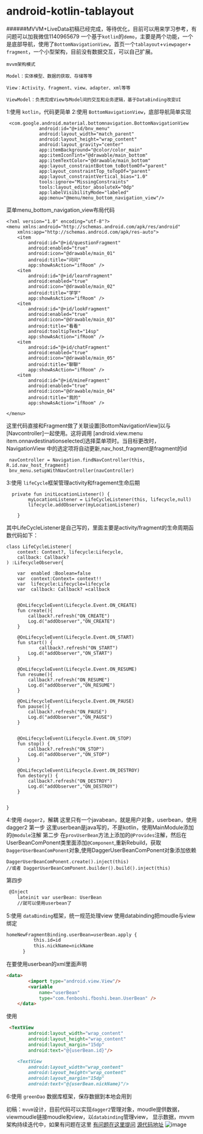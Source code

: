 # android-kotlin-tablayout
######MVVM+LiveData初稿已经完成，等待优化，目前可以用来学习参考，有问题可以加我微信1140965679
一个基于`kotlin`的`demo`，主要是两个功能，一个是底部导航，使用了`BottomNavigationView`，首页一个`tablayout`+`viewpager`+
`fragment`，一个小型架构，目前没有数据交互，可以自己扩展。

`mvvm架构模式`


    Model：实体模型、数据的获取、存储等等

    View：Activity、fragment、view、adapter、xml等等

    ViewModel：负责完成View与Model间的交互和业务逻辑，基于DataBinding改变UI

1:使用 `kotlin`，代码更简单
2:使用 `BottomNavigationView`，底部导航简单实现
```
 <com.google.android.material.bottomnavigation.BottomNavigationView
            android:id="@+id/bnv_menu"
            android:layout_width="match_parent"
            android:layout_height="wrap_content"
            android:layout_gravity="center"
            app:itemBackground="@color/color_main"
            app:itemIconTint="@drawable/main_bottom"
            app:itemTextColor="@drawable/main_bottom"
            app:layout_constraintBottom_toBottomOf="parent"
            app:layout_constraintTop_toTopOf="parent"
            app:layout_constraintVertical_bias="1.0"
            tools:ignore="MissingConstraints"
            tools:layout_editor_absoluteX="0dp"
            app:labelVisibilityMode="labeled"
            app:menu="@menu/menu_bottom_navigation_view"/>
```
菜单menu_bottom_navigation_view布局代码
```
<?xml version="1.0" encoding="utf-8"?>
<menu xmlns:android="http://schemas.android.com/apk/res/android"
    xmlns:app="http://schemas.android.com/apk/res-auto">
    <item
        android:id="@+id/questionFragment"
        android:enabled="true"
        android:icon="@drawable/main_01"
        android:title="问问"
        app:showAsAction="ifRoom" />
    <item
        android:id="@+id/learnFragment"
        android:enabled="true"
        android:icon="@drawable/main_02"
        android:title="学学"
        app:showAsAction="ifRoom" />
    <item
        android:id="@+id/lookFragment"
        android:enabled="true"
        android:icon="@drawable/main_03"
        android:title="看看"
        android:tooltipText="14sp"
        app:showAsAction="ifRoom" />
    <item
        android:id="@+id/chatFragment"
        android:enabled="true"
        android:icon="@drawable/main_05"
        android:title="聊聊"
        app:showAsAction="ifRoom" />
    <item
        android:id="@+id/mineFragment"
        android:enabled="true"
        android:icon="@drawable/main_04"
        android:title="我的"
        app:showAsAction="ifRoom" />

</menu>
```
这里代码直接和Fragment做了关联设置[BottomNavigationView]以与[Navcontroller]一起使用。这将调用
[android.view.menu item.onnavdestinationselected]选择菜单项时。当目标更改时，NavigationView
中的选定项将自动更新,nav_host_fragment是fragment的id
```
 navController = Navigation.findNavController(this, R.id.nav_host_fragment)
 bnv_menu.setupWithNavController(navController)
```
3:使用 `lifeCycle`框架管理activity和fragement生命后期
```
  private fun initLocationListener() {
        myLocationListener = LifeCycleListener(this, lifecycle,null)
        lifecycle.addObserver(myLocationListener)

    }
```
其中LifeCycleListener是自己写的，里面主要是activity/fragment的生命周期函数代码如下：
```
class LifeCycleListener(
    context: Context?, lifecycle:Lifecycle,
    callback: Callback?
) :LifecycleObserver{

    var  enabled :Boolean=false
    var  context:Context= context!!
    var  lifecycle:Lifecycle=lifecycle
    var  callback: Callback? =callback


    @OnLifecycleEvent(Lifecycle.Event.ON_CREATE)
    fun create(){
        callback?.refresh("ON_CREATE")
        Log.d("addObserver","ON_CREATE")
    }

    @OnLifecycleEvent(Lifecycle.Event.ON_START)
    fun start() {
            callback?.refresh("ON_START")
        Log.d("addObserver","ON_START")
    }

    @OnLifecycleEvent(Lifecycle.Event.ON_RESUME)
    fun resume(){
        callback?.refresh("ON_RESUME")
        Log.d("addObserver","ON_RESUME")
    }

    @OnLifecycleEvent(Lifecycle.Event.ON_PAUSE)
    fun pause(){
        callback?.refresh("ON_PAUSE")
        Log.d("addObserver","ON_PAUSE")
    }


    @OnLifecycleEvent(Lifecycle.Event.ON_STOP)
    fun stop() {
        callback?.refresh("ON_STOP")
        Log.d("addObserver","ON_STOP")
    }

    @OnLifecycleEvent(Lifecycle.Event.ON_DESTROY)
    fun destory() {
        callback?.refresh("ON_DESTROY")
        Log.d("addObserver","ON_DESTROY")
    }


}
```

4:使用 `dagger2`，解耦
这里只有一个javabean，就是用户对象，userbean，使用dagger2
第一步 这里userbean是java写的，不是kotlin，使用MainModule添加的`@module`注解
第二步 在`provUserBean`方法上添加的`@Provides`注解，然后在UserBeanComPonent类里面添加`@Component`,重新Rebuild，获取
`DaggerUserBeanComPonent`对象,使用DaggerUserBeanComPonent对象添加依赖
```
DaggerUserBeanComPonent.create().inject(this)
//或者 DaggerUserBeanComPonent.builder().build().inject(this)
```
第四步 
```markdown
 @Inject
    lateinit var userBean: UserBean
    //就可以使用userbean了
```
5:使用 `dataBinding`框架，统一规范处理view
  使用databinding把moudle与view绑定
  ```markdown
 homeNewFragmentBinding.userBean=userBean.apply {
            this.id=id
            this.nickName=nickName
        }
```
在要使用userbean的xml里面声明
```markdown
<data>
        <import type="android.view.View"/>
        <variable
            name="userBean"
            type="com.fenboshi.fboshi.bean.UserBean" />
    </data>
```
使用
```markdown
 <TextView
        android:layout_width="wrap_content"
        android:layout_height="wrap_content"
        android:layout_margin="15dp"
        android:text="@{userBean.id}"/>

    <TextView
        android:layout_width="wrap_content"
        android:layout_height="wrap_content"
        android:layout_margin="15dp"
        android:text="@{userBean.nickName}"/>
```
6:使用 `greenDao` 数据库框架，保存数据到本地会用到

初稿：`mvvm`设计，目前代码可以实现`dagger2`管理对象，moudle提供数据，viewmoudle链接moudle和view，以`databinding`管理view，
显示数据，mvvm架构持续迭代中，如果有问题在这里
[有问题在这里提问](https://github.com/gethub-json/android-kotlin-tablayout)
[源代码地址](https://github.com/gethub-json/android-kotlin-tablayout)
![image](https://github.com/gethub-json/android-kotlin-tablayout/blob/master/app/demo.jpg)

